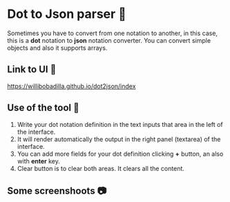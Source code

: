 # Dot to Json parser :rocket:

Sometimes you have to convert from one notation to another, in this case, this is a **dot** notation to **json** notation converter. You can convert simple objects and also it supports arrays.

## Link to UI :link:

https://willibobadilla.github.io/dot2json/index

## Use of the tool :hammer:

1. Write your dot notation definition in the text inputs that area in the left of the interface.
2. It will render automatically the output in the right panel (textarea) of the interface.
3. You can add more fields for your dot definition clicking **+** button, an also with **enter** key.
4. Clear button is to clear both areas. It clears all the content.

## Some screenshoots :camera:
